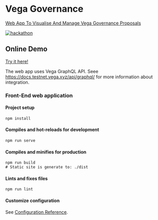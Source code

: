 # Vega Governance

[Web App To Visualise And Manage Vega Governance Proposals](https://gitcoin.co/issue/vegaprotocol/bounties/2/100024492)

[![hackathon](https://img.youtube.com/vi/NnU_0RTbolU/0.jpg)](https://www.youtube.com/watch?v=NnU_0RTbolU)

## Online Demo

[Try it here!](https://vegagov-v3.surge.sh/)

The web app uses Vega GraphQL API. Seee https://docs.testnet.vega.xyz/api/graphql/ for more information about integration.

### Front-End web application

#### Project setup
```
npm install
```

#### Compiles and hot-reloads for development
```
npm run serve
```

#### Compiles and minifies for production
```
npm run build
# Static site is generate to: ./dist
```

#### Lints and fixes files
```
npm run lint
```

#### Customize configuration
See [Configuration Reference](https://cli.vuejs.org/config/).
